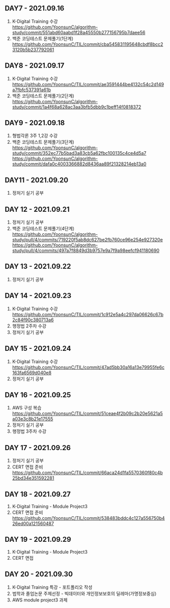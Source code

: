## DAY7 - 2021.09.16  
1. K-Digital Training 수강  
https://github.com/YoonsunC/algorithm-study/commit/551abd60aabd1f28a45550b277156795b7daee56
2. 백준 코딩테스트 문제풀기(1단계)  
https://github.com/YoonsunC/TIL/commit/cba545831195648cbdf8bcc23120b5b237792061  
## DAY8 - 2021.09.17  
1. K-Digital Training 수강  
https://github.com/YoonsunC/TIL/commit/ae3591444be4132c54c2d149a7fbfc537391a61b  
2. 백준 코딩테스트 문제풀기(2단계)  
https://github.com/YoonsunC/algorithm-study/commit/1a4f68a628ac3aa3bfb5dbb9c1beff14f0818372  
## DAY9 - 2021.09.18  
1. 형법각론 3주 1,2강 수강  
2. 백준 코딩테스트 문제풀기(3단계)  
https://github.com/YoonsunC/algorithm-study/commit/352ec77b5bad3a83cb5a62fbc100135c4ce4d5a7  
https://github.com/YoonsunC/algorithm-study/commit/dafa0c4003366882d8436aa89f21328214eb13a0
## DAY11 - 2021.09.20
1. 정처기 실기 공부
## DAY 12 - 2021.09.21
1. 정처기 실기 공부
2. 백준 코딩테스트 문제풀기(4단계)  
https://github.com/YoonsunC/algorithm-study/pull/4/commits/719220f5ab8dc627be2fb760ce96e254e927320e
https://github.com/YoonsunC/algorithm-study/pull/4/commits/497a7f8849d3b9757e9a7f9a98eefcf941180690
## DAY 13 - 2021.09.22
1. 정처기 실기 공부  
## DAY 14 - 2021.09.23  
1. K-Digital Training 수강  
https://github.com/YoonsunC/TIL/commit/1c912e5a4c297da06626c67b2c84f90c380713a6  
2. 행정법 2주차 수강  
3. 정처기 실기 공부  
## DAY 15 - 2021.09.24  
1. K-Digital Training 수강  
https://github.com/YoonsunC/TIL/commit/47ad5bb30a16a13e79955fe6c163fa6569d040e8  
2. 정처기 실기 공부  
## DAY 16 - 2021.09.25  
1. AWS 구성 복습  
https://github.com/YoonsunC/TIL/commit/51ceae4f2b09c2b20e5621a5a03e3c8b21e17555  
2. 정처기 실기 공부  
3. 행정법 3주차 수강  
## DAY 17 - 2021.09.26  
1. 정처기 실기 공부
2. CERT 면접 준비  
https://github.com/YoonsunC/TIL/commit/66aca24d1fa5570360f80c4b25bd34e351592281  
## DAY 18 - 2021.09.27  
1. K-Digital Training - Module Project3  
2. CERT 면접 준비  
https://github.com/YoonsunC/TIL/commit/538483bddc4c127a556750b426ed00a121560487  
## DAY 19 - 2021.09.29  
1. K-Digital Training - Module Project3  
2. CERT 면접  
## DAY 20 - 2021.09.30  
1. K-Digital Training 특강 - 포트폴리오 작성  
2. 법학과 졸업논문 주제선정 - 빅데이터와 개인정보보호의 딜레마(가명정보중심)  
3. AWS module project3 과제